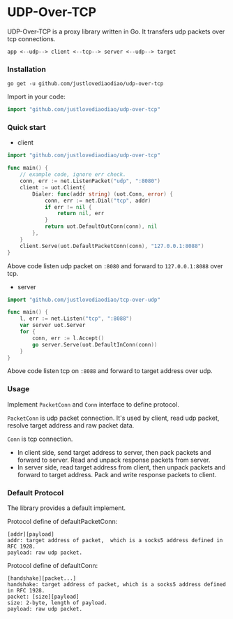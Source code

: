 # UDP-Over-TCP

UDP-Over-TCP is a proxy library written in Go. It transfers udp packets over tcp connections. 

```
app <--udp--> client <--tcp--> server <--udp--> target
```


### Installation

```shell
go get -u github.com/justlovediaodiao/udp-over-tcp
```

Import in your code:

```go
import "github.com/justlovediaodiao/udp-over-tcp"
```

### Quick start

- client

```go
import "github.com/justlovediaodiao/udp-over-tcp"

func main() {
    // example code, ignore err check.
    conn, err := net.ListenPacket("udp", ":8080")
    client := uot.Client{
		Dialer: func(addr string) (uot.Conn, error) {
			conn, err := net.Dial("tcp", addr)
			if err != nil {
				return nil, err
			}
			return uot.DefaultOutConn(conn), nil
		},
    }
    client.Serve(uot.DefaultPacketConn(conn), "127.0.0.1:8088")
}
```

Above code listen udp packet on `:8080` and forward to `127.0.0.1:8088` over tcp.

- server

```go
import "github.com/justlovediaodiao/tcp-over-udp"

func main() {
    l, err := net.Listen("tcp", ":8088")
    var server uot.Server
    for {
		conn, err := l.Accept()
		go server.Serve(uot.DefaultInConn(conn))
	}
}
```

Above code listen tcp on `:8088` and forward to target address over udp.


### Usage

Implement `PacketConn` and `Conn` interface to define protocol.

`PacketConn` is udp packet connection. It's used by client, read udp packet, resolve target address and raw packet data.

`Conn` is tcp connection.
- In client side, send target address to server, then pack packets and forward to server. Read and unpack response packets from server.
- In server side, read target address from client, then unpack packets and forward to target address. Pack and write response packets to client.


### Default Protocol

The library provides a default implement.

Protocol define of defaultPacketConn:
```
[addr][payload]
addr: target address of packet,  which is a socks5 address defined in RFC 1928.
payload: raw udp packet.
```

Protocol define of defaultConn:
```
[handshake][packet...]
handshake: target address of packet, which is a socks5 address defined in RFC 1928.
packet: [size][payload]
size: 2-byte, length of payload.
payload: raw udp packet.
```

